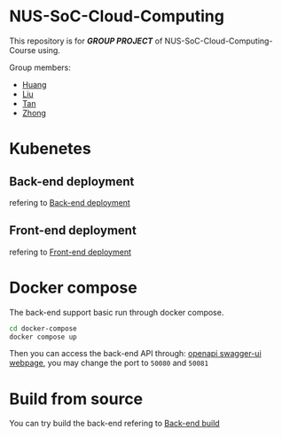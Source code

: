 # NUS-SoC-Cloud-Computing
This repository is for ***GROUP PROJECT*** of NUS-SoC-Cloud-Computing-Course using.

Group members:
- [Huang](https://github.com/Heartlessandthoughtful)
- [Liu](https://github.com/freeEmperor)
- [Tan](https://github.com/My1106)
- [Zhong]() 

# Kubenetes 

## Back-end deployment
refering to [Back-end deployment](./kubernetes/back-end/README.md)

## Front-end deployment

refering to [Front-end deployment](./kubernetes/front-end/README.md)


# Docker compose

The back-end support basic run through docker compose.
```bash
cd docker-compose
docker compose up
```

Then you can access the back-end API through:
[openapi swagger-ui webpage](http://localhost:8080/q/swagger-ui/), you may change the port to `50080` and `50081`

# Build from source

You can try build the back-end refering to [Back-end build](./ticket-system/README.md)